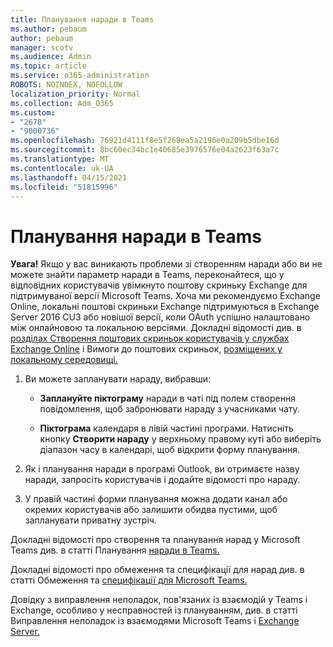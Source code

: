 ```yaml
---
title: Планування наради в Teams
ms.author: pebaum
author: pebaum
manager: scotv
ms.audience: Admin
ms.topic: article
ms.service: o365-administration
ROBOTS: NOINDEX, NOFOLLOW
localization_priority: Normal
ms.collection: Adm_O365
ms.custom:
- "2678"
- "9000736"
ms.openlocfilehash: 76921d4111f8e5f268ea5a2196e0a209b5dbe16d
ms.sourcegitcommit: 8bc60ec34bc1e40685e3976576e04a2623f63a7c
ms.translationtype: MT
ms.contentlocale: uk-UA
ms.lasthandoff: 04/15/2021
ms.locfileid: "51815996"
---
```

# <a name="schedule-a-meeting-in-teams"></a>Планування наради в Teams

**Увага!** Якщо у вас виникають проблеми зі створенням наради або ви не можете знайти параметр наради в Teams, переконайтеся, що у відповідних користувачів увімкнуто поштову скриньку Exchange для підтримуваної версії Microsoft Teams. Хоча ми рекомендуємо Exchange Online, локальні поштові скриньки Exchange підтримуються в Exchange Server 2016 CU3 або новішої версії, коли OAuth успішно налаштовано між онлайновою та локальною версіями. Докладні відомості див. в [розділах Створення поштових скриньок користувачів у службах Exchange Online](https://docs.microsoft.com/exchange/recipients-in-exchange-online/create-user-mailboxes) і Вимоги до поштових скриньок, [розміщених у локальному середовищі.](https://docs.microsoft.com/microsoftteams/exchange-teams-interact#requirements-for-mailboxes-hosted-on-premises) 

1. Ви можете запланувати нараду, вибравши:

    - **Заплануйте піктограму** наради в чаті під полем створення повідомлення, щоб забронювати нараду з учасниками чату.

    - **Піктограма** календаря в лівій частині програми. Натисніть кнопку **Створити нараду** у верхньому правому куті або виберіть діапазон часу в календарі, щоб відкрити форму планування.

2. Як і планування наради в програмі Outlook, ви отримаєте назву наради, запросіть користувачів і додайте відомості про нараду.

3. У правій частині форми планування можна додати канал або окремих користувачів або залишити обидва пустими, щоб запланувати приватну зустріч.

Докладні відомості про створення та планування нарад у Microsoft Teams див. в статті Планування [наради в Teams.](https://support.office.com/article/Schedule-a-meeting-in-Teams-943507a9-8583-4c58-b5d2-8ec8265e04e5)

Докладні відомості про обмеження та специфікації для нарад див. в статті Обмеження та [специфікації для Microsoft Teams.](https://docs.microsoft.com/microsoftteams/limits-specifications-teams#meetings-and-calls)

Довідку з виправлення неполадок, пов'язаних із взаємодій у Teams і Exchange, особливо у несправностей із плануванням, див. в статті Виправлення неполадок із взаємодями Microsoft Teams і [Exchange Server.](https://docs.microsoft.com/microsoftteams/troubleshoot/known-issues/teams-exchange-interaction-issue)